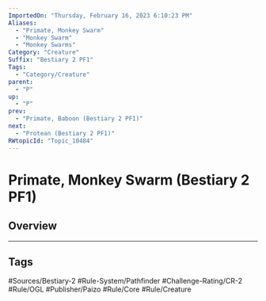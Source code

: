 ```yaml
---
ImportedOn: "Thursday, February 16, 2023 6:10:23 PM"
Aliases:
  - "Primate, Monkey Swarm"
  - "Monkey Swarm"
  - "Monkey Swarms"
Category: "Creature"
Suffix: "Bestiary 2 PF1"
Tags:
  - "Category/Creature"
parent:
  - "P"
up:
  - "P"
prev:
  - "Primate, Baboon (Bestiary 2 PF1)"
next:
  - "Protean (Bestiary 2 PF1)"
RWtopicId: "Topic_10484"
---
```

# Primate, Monkey Swarm (Bestiary 2 PF1)
## Overview

---
## Tags
#Sources/Bestiary-2 #Rule-System/Pathfinder #Challenge-Rating/CR-2 #Rule/OGL #Publisher/Paizo #Rule/Core #Rule/Creature

